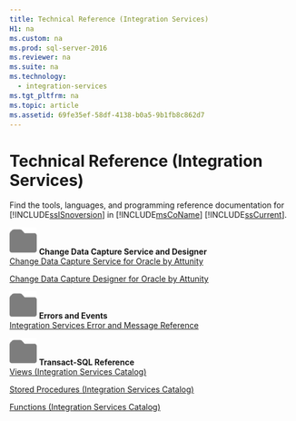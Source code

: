```yaml
---
title: Technical Reference (Integration Services)
H1: na
ms.custom: na
ms.prod: sql-server-2016
ms.reviewer: na
ms.suite: na
ms.technology: 
  - integration-services
ms.tgt_pltfrm: na
ms.topic: article
ms.assetid: 69fe35ef-58df-4138-b0a5-9b1fb8c862d7
---
```

# Technical Reference (Integration Services)
  Find the tools, languages, and programming reference documentation for [!INCLUDE[ssISnoversion](../../Token/Other/ssISnoversion_md.md)] in [!INCLUDE[msCoName](../../Token/Other/msCoName_md.md)] [!INCLUDE[ssCurrent](../../Token/Other/ssCurrent_md.md)].  
  
 ![Small File Folder Icon](../../Images/Image/ImageNotContaina/filefolder_small.png "filefolder_small") **Change Data Capture Service and Designer**  
 [Change Data Capture Service for Oracle by Attunity](../../Topics/TopicNameNotContainA/Change-Data-Capture-Service-for-Oracle-by-Attunity.md)  
  
 [Change Data Capture Designer for Oracle by Attunity](../../Topics/TopicNameNotContainA/Change-Data-Capture-Designer-for-Oracle-by-Attunity.md)  
  
 ![Small File Folder Icon](../../Images/Image/ImageNotContaina/filefolder_small.png "filefolder_small") **Errors and Events**  
 [Integration Services Error and Message Reference](../../Topics/TopicNameNotContainA/Integration-Services-Error-and-Message-Reference.md)  
  
 ![Small File Folder Icon](../../Images/Image/ImageNotContaina/filefolder_small.png "filefolder_small") **Transact\-SQL Reference**  
 [Views &#40;Integration Services Catalog&#41;](../Topic/Views%20\(Integration%20Services%20Catalog\).md)  
  
 [Stored Procedures &#40;Integration Services Catalog&#41;](../Topic/Stored%20Procedures%20\(Integration%20Services%20Catalog\).md)  
  
 [Functions &#40;Integration Services Catalog&#41;](../Topic/Functions%20\(Integration%20Services%20Catalog\).md)  
  
  